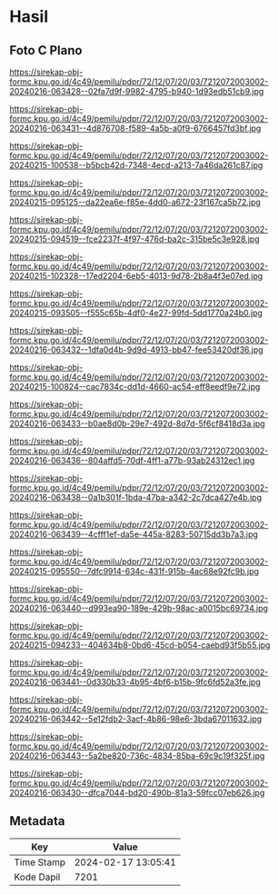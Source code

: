 # Hasil

## Foto C Plano

https://sirekap-obj-formc.kpu.go.id/4c49/pemilu/pdpr/72/12/07/20/03/7212072003002-20240216-063428--02fa7d9f-9982-4795-b940-1d93edb51cb9.jpg

https://sirekap-obj-formc.kpu.go.id/4c49/pemilu/pdpr/72/12/07/20/03/7212072003002-20240216-063431--4d876708-f589-4a5b-a0f9-6766457fd3bf.jpg

https://sirekap-obj-formc.kpu.go.id/4c49/pemilu/pdpr/72/12/07/20/03/7212072003002-20240215-100538--b5bcb42d-7348-4ecd-a213-7a46da261c87.jpg

https://sirekap-obj-formc.kpu.go.id/4c49/pemilu/pdpr/72/12/07/20/03/7212072003002-20240215-095125--da22ea6e-f85e-4dd0-a672-23f167ca5b72.jpg

https://sirekap-obj-formc.kpu.go.id/4c49/pemilu/pdpr/72/12/07/20/03/7212072003002-20240215-094519--fce2237f-4f97-476d-ba2c-315be5c3e928.jpg

https://sirekap-obj-formc.kpu.go.id/4c49/pemilu/pdpr/72/12/07/20/03/7212072003002-20240215-102328--17ed2204-6eb5-4013-9d78-2b8a4f3e07ed.jpg

https://sirekap-obj-formc.kpu.go.id/4c49/pemilu/pdpr/72/12/07/20/03/7212072003002-20240215-093505--f555c65b-4df0-4e27-99fd-5dd1770a24b0.jpg

https://sirekap-obj-formc.kpu.go.id/4c49/pemilu/pdpr/72/12/07/20/03/7212072003002-20240216-063432--1dfa0d4b-9d9d-4913-bb47-fee53420df36.jpg

https://sirekap-obj-formc.kpu.go.id/4c49/pemilu/pdpr/72/12/07/20/03/7212072003002-20240215-100824--cac7834c-dd1d-4660-ac54-eff8eedf9e72.jpg

https://sirekap-obj-formc.kpu.go.id/4c49/pemilu/pdpr/72/12/07/20/03/7212072003002-20240216-063433--b0ae8d0b-29e7-492d-8d7d-5f6cf8418d3a.jpg

https://sirekap-obj-formc.kpu.go.id/4c49/pemilu/pdpr/72/12/07/20/03/7212072003002-20240216-063436--804affd5-70df-4ff1-a77b-93ab24312ec1.jpg

https://sirekap-obj-formc.kpu.go.id/4c49/pemilu/pdpr/72/12/07/20/03/7212072003002-20240216-063438--0a1b301f-1bda-47ba-a342-2c7dca427e4b.jpg

https://sirekap-obj-formc.kpu.go.id/4c49/pemilu/pdpr/72/12/07/20/03/7212072003002-20240216-063439--4cfff1ef-da5e-445a-8283-50715dd3b7a3.jpg

https://sirekap-obj-formc.kpu.go.id/4c49/pemilu/pdpr/72/12/07/20/03/7212072003002-20240215-095550--7dfc9914-634c-431f-915b-4ac68e92fc9b.jpg

https://sirekap-obj-formc.kpu.go.id/4c49/pemilu/pdpr/72/12/07/20/03/7212072003002-20240216-063440--d993ea90-189e-429b-98ac-a0015bc69734.jpg

https://sirekap-obj-formc.kpu.go.id/4c49/pemilu/pdpr/72/12/07/20/03/7212072003002-20240215-094233--404634b8-0bd6-45cd-b054-caebd93f5b55.jpg

https://sirekap-obj-formc.kpu.go.id/4c49/pemilu/pdpr/72/12/07/20/03/7212072003002-20240216-063441--0d330b33-4b95-4bf6-b15b-9fc6fd52a3fe.jpg

https://sirekap-obj-formc.kpu.go.id/4c49/pemilu/pdpr/72/12/07/20/03/7212072003002-20240216-063442--5e12fdb2-3acf-4b86-98e6-3bda67011632.jpg

https://sirekap-obj-formc.kpu.go.id/4c49/pemilu/pdpr/72/12/07/20/03/7212072003002-20240216-063443--5a2be820-736c-4834-85ba-69c9c19f325f.jpg

https://sirekap-obj-formc.kpu.go.id/4c49/pemilu/pdpr/72/12/07/20/03/7212072003002-20240216-063430--dfca7044-bd20-490b-81a3-59fcc07eb626.jpg


## Metadata

| Key        | Value               |
| ---------- | ------------------- |
| Time Stamp | 2024-02-17 13:05:41 |
| Kode Dapil | 7201                |



